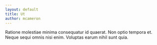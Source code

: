 ```yaml
---
layout: default
title: Ut
author: mcameron
---
```


Ratione molestiae minima consequatur id quaerat. Non optio tempora et. Neque sequi omnis nisi enim. Voluptas earum nihil sunt quia.
